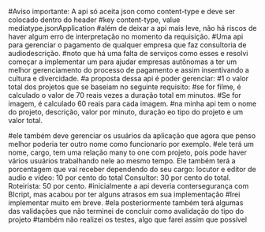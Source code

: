 #Aviso importante: A api só aceita json como content-type e deve ser colocado dentro do header 
#key content-type, value mediatype.jsonApplication
#além de deixar a api mais leve, não há riscos de haver algum erro de interpretação no momento da requisição.
#Uma api para gerenciar o pagamento de qualquer empresa que faz consultoria de audiodescrição.
#noto que há uma falta de serviços como esses e resolvi começar a implementar um para ajudar empresas autônomas a ter um melhor gerenciamento do processo de pagamento e assim insentivando a cultura e divercidade.
#a proposta dessa api é poder gerenciar: 
#1 o valor total dos projetos que se baseiam no seguinte requisito: 
#se for filme, é calculado o valor de 70 reais vezes a duração total em minutos.
#Se for imagem, é calculado 60 reais para cada imagem.
#na minha api tem  o nome do projeto, descrição, valor por minuto, duração eo tipo do projeto e um valor total.

#ele também deve gerenciar os usuários da aplicação que agora que penso melhor poderia ter outro nome como funcionario por exemplo. 
#ele terá um nome, cargo, tem uma relação many to one com projeto, pois pode haver vários usuários trabalhando nele ao mesmo tempo. Ele também terá a porcentagem que vai receber dependendo do seu cargo: 
locutor e editor de audio e vídeo: 10 por cento do total
Consultor: 30 por cento do total.
Roteirista: 50 por cento.
#inicialmente a api deveria contersegurança com BIcript, mas acabou por ter alguns atrasos em sua implementação 
#Irei implementar muito em breve.
#ela posteriormente também terá algumas das validações que não terminei de concluir como avalidação do tipo do projeto 
#também não realizei os testes, algo que farei assim que possível
